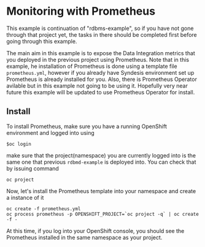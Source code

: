 # Monitoring with Prometheus

This example is continuation of "rdbms-example", so if you have not gone through that project yet, the tasks in there should be completed first before going through this example.

The main aim in this example is to expose the Data Integration metrics that you deployed in the previous project using Prometheus. Note that in this example, he installation of Prometheus is done using a template file `prometheus.yml`, however if you already have Syndesis environment set up Prometheus is already installed for you. Also, there is Prometheus Operator avilable but in this example not going to be using it. Hopefully very near future this example will be updated to use Prometheus Operator for install.

## Install
To install Prometheus, make sure you have a running OpenShift environment and logged into using

```
$oc login
```

make sure that the project(namespace) you are currently logged into is the same one that previous `rdbmd-example` is deployed into. You can check that by issuing command 

```
oc project
```

Now, let's install the Prometheus template into your namespace and create a instance of it

```
oc create -f prometheus.yml
oc process prometheus -p OPENSHIFT_PROJECT=`oc project -q` | oc create -f -
```

At this time, if you log into your OpenShift console, you should see the Prometheus installed in the same namespace as your project.

